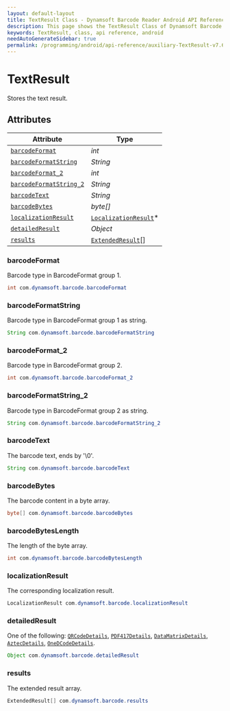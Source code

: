 ```yaml
---
layout: default-layout
title: TextResult Class - Dynamsoft Barcode Reader Android API Reference
description: This page shows the TextResult Class of Dynamsoft Barcode Reader for Android SDK.
keywords: TextResult, class, api reference, android
needAutoGenerateSidebar: true
permalink: /programming/android/api-reference/auxiliary-TextResult-v7.6.0.html
---
```



# TextResult

Stores the text result.

## Attributes
  
| Attribute | Type |
|---------- | ---- |
| [`barcodeFormat`](#barcodeformat) | *int* |
| [`barcodeFormatString`](#barcodeformatstring) | *String* |
| [`barcodeFormat_2`](#barcodeformat_2) | *int* |
| [`barcodeFormatString_2`](#barcodeformatstring_2) | *String* |
| [`barcodeText`](#barcodetext) | *String* |
| [`barcodeBytes`](#barcodebytes) | *byte\[\]* |
| [`localizationResult`](#localizationresult) | [`LocalizationResult`](auxiliary-LocalizationResult.html)\* |
| [`detailedResult`](#detailedresult) | *Object* |
| [`results`](#results) | [`ExtendedResult`](auxiliary-ExtendedResult.html)\[\] |

### barcodeFormat

Barcode type in BarcodeFormat group 1.

```java
int com.dynamsoft.barcode.barcodeFormat
```

### barcodeFormatString

Barcode type in BarcodeFormat group 1 as string.

```java
String com.dynamsoft.barcode.barcodeFormatString
```

### barcodeFormat_2

Barcode type in BarcodeFormat group 2.

```java
int com.dynamsoft.barcode.barcodeFormat_2
```

### barcodeFormatString_2

Barcode type in BarcodeFormat group 2 as string.

```java
String com.dynamsoft.barcode.barcodeFormatString_2
```

### barcodeText

The barcode text, ends by '\0'.

```java
String com.dynamsoft.barcode.barcodeText
```

### barcodeBytes

The barcode content in a byte array.

```java
byte[] com.dynamsoft.barcode.barcodeBytes
```

### barcodeBytesLength

The length of the byte array.

```java
int com.dynamsoft.barcode.barcodeBytesLength
```

### localizationResult

The corresponding localization result.

```java
LocalizationResult com.dynamsoft.barcode.localizationResult
```

### detailedResult

One of the following: [`QRCodeDetails`](auxiliary-QRCodeDetails.html), [`PDF417Details`](auxiliary-PDF417Details.html), [`DataMatrixDetails`](auxiliary-DataMatrixDetails.html), [`AztecDetails`](auxiliary-AztecDetails.html), [`OneDCodeDetails`](auxiliary-OneDCodeDetails.html).

```java
Object com.dynamsoft.barcode.detailedResult
```

### results

The extended result array.

```java
ExtendedResult[] com.dynamsoft.barcode.results
```
